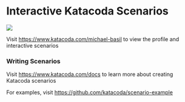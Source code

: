 # Interactive Katacoda Scenarios

[![](http://shields.katacoda.com/katacoda/michael-basil/count.svg)](https://www.katacoda.com/michael-basil "Get your profile on Katacoda.com")

Visit https://www.katacoda.com/michael-basil to view the profile and interactive scenarios

### Writing Scenarios
Visit https://www.katacoda.com/docs to learn more about creating Katacoda scenarios

For examples, visit https://github.com/katacoda/scenario-example
